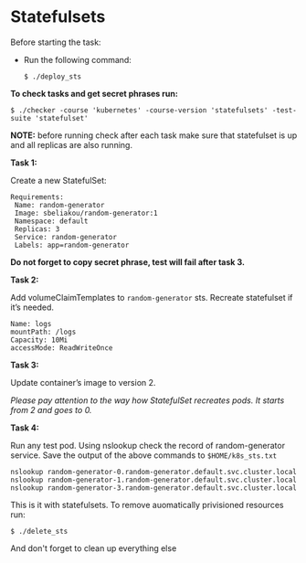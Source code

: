 # Statefulsets
Before starting the task:

*   Run the following command:
    
        $ ./deploy_sts
    

**To check tasks and get secret phrases run:**

    $ ./checker -course 'kubernetes' -course-version 'statefulsets' -test-suite 'statefulset'

**NOTE:** before running check after each task make sure that statefulset is up and all replicas are also running.

**Task 1:**

Create a new StatefulSet:

    Requirements:
     Name: random-generator
     Image: sbeliakou/random-generator:1
     Namespace: default
     Replicas: 3
     Service: random-generator
     Labels: app=random-generator

**Do not forget to copy secret phrase, test will fail after task 3.**

**Task 2:**

Add volumeClaimTemplates to `random-generator` sts. Recreate statefulset if it’s needed.

    Name: logs
    mountPath: /logs
    Capacity: 10Mi
    accessMode: ReadWriteOnce

**Task 3:**

Update container’s image to version 2.

_Please pay attention to the way how StatefulSet recreates pods. It starts from 2 and goes to 0._

**Task 4:**

Run any test pod. Using nslookup check the record of random-generator service. Save the output of the above commands to `$HOME/k8s_sts.txt`

    nslookup random-generator-0.random-generator.default.svc.cluster.local
    nslookup random-generator-1.random-generator.default.svc.cluster.local
    nslookup random-generator-3.random-generator.default.svc.cluster.local

  
  

This is it with statefulsets. To remove auomatically privisioned resources run:

    $ ./delete_sts

And don't forget to clean up everything else